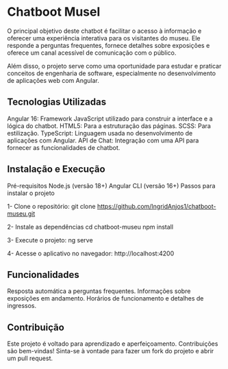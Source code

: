# Chatboot Musel

O principal objetivo deste chatbot é facilitar o acesso à informação e oferecer uma experiência interativa para os visitantes do museu. Ele responde a perguntas frequentes, fornece detalhes sobre exposições e oferece um canal acessível de comunicação com o público.

Além disso, o projeto serve como uma oportunidade para estudar e praticar conceitos de engenharia de software, especialmente no desenvolvimento de aplicações web com Angular.

## Tecnologias Utilizadas

Angular 16: Framework JavaScript utilizado para construir a interface e a lógica do chatbot.
HTML5: Para a estruturação das páginas.
SCSS: Para estilização.
TypeScript: Linguagem usada no desenvolvimento de aplicações com Angular.
API de Chat: Integração com uma API para fornecer as funcionalidades de chatbot.

## Instalação e Execução

Pré-requisitos
Node.js (versão 18+)
Angular CLI (versão 16+)
Passos para instalar o projeto

1- Clone o repositório:
git clone https://github.com/IngridAnjos1/chatboot-museu.git

2- Instale as dependências
cd chatboot-museu
npm install

3- Execute o projeto:
ng serve

4- Acesse o aplicativo no navegador:
http://localhost:4200


## Funcionalidades

Resposta automática a perguntas frequentes.
Informações sobre exposições em andamento.
Horários de funcionamento e detalhes de ingressos.


## Contribuição
Este projeto é voltado para aprendizado e aperfeiçoamento. Contribuições são bem-vindas! Sinta-se à vontade para fazer um fork do projeto e abrir um pull request.
